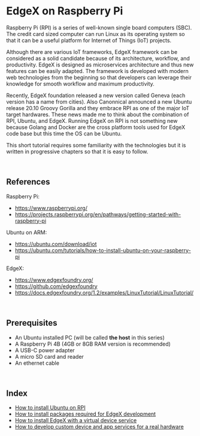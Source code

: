 # EdgeX on Raspberry Pi

Raspberry Pi (RPI) is a series of well-known single board computers (SBC). The credit card sized computer can run Linux as its operating system so that it can be a useful platform for Internet of Things (IoT) projects. 

Although there are various IoT frameworks, EdgeX framework can be considered as a solid candidate because of its architecture, workflow, and productivity. EdgeX is designed as microservices architecture and thus new features can be easily adapted. The framework is developed with modern web technologies from the beginning so that developers can leverage their knowledge for smooth workflow and maximum productivity.

Recently, EdgeX foundation released a new version called Geneva (each version has a name from cities). Also Canonnical announced a new Ubuntu release 20.10 Groovy Gorilla and they embrace RPI as one of the major IoT target hardwares. These news made me to think about the combination of RPI, Ubuntu, and EdgeX. Running EdgeX on RPI is not something new because Golang and Docker are the cross platform tools used for EdgeX code base but this time the OS can be Ubuntu.

This short tutorial requires some familiarity with the technologies but it is written in progressive chapters so that it is easy to follow.

<br/>

## References

Raspberry Pi:
- https://www.raspberrypi.org/
- https://projects.raspberrypi.org/en/pathways/getting-started-with-raspberry-pi

Ubuntu on ARM:
- https://ubuntu.com/download/iot
- https://ubuntu.com/tutorials/how-to-install-ubuntu-on-your-raspberry-pi

EdgeX: 
- https://www.edgexfoundry.org/
- https://github.com/edgexfoundry
- https://docs.edgexfoundry.org/1.2/examples/LinuxTutorial/LinuxTutorial/

<br/>

## Prerequisites

- An Ubuntu installed PC (will be called **the host** in this series)
- A Raspberry Pi 4B (4GB or 8GB RAM version is recommended)
- A USB-C power adapter
- A micro SD card and reader
- An ethernet cable

<br/>

## Index

- [How to install Ubuntu on RPI](10_install_ubuntu.md)
- [How to install packages required for EdgeX development](20_install_packages.md)
- [How to install EdgeX with a virtual device service](30_install_edgex.md)
- [How to develop custom device and app services for a real hardware](40_custom_device_service.md)

